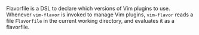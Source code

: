 Flavorfile is a DSL to declare which versions of Vim plugins to use.
Whenever `vim-flavor` is invoked to manage Vim plugins,
`vim-flavor` reads a file `Flavorfile` in the current working directory,
and evaluates it as a flavorfile.




<!-- vim: set expandtab shiftwidth=4 softtabstop=4 textwidth=78 : -->
